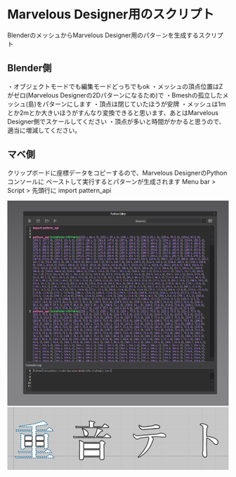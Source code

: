 # Marvelous Designer用のスクリプト
BlenderのメッシュからMarvelous Designer用のパタ－ンを生成するスクリプト

## Blender側
 ・オブジェクトモードでも編集モードどっちでもok
 ・メッシュの頂点位置はZがゼロ(Marvelous Designerの2Dパターンになるため)で
 ・Bmeshの孤立したメッシュ(島)をパターンにします
 ・頂点は閉じていたほうが安牌
 ・メッシュは1mとか2mとか大きいほうがすんなり変換できると思います、あとはMarvelous Designer側でスケールしてください
 ・頂点が多いと時間がかかると思うので、適当に増減してください。

## マベ側
 クリップボードに座標データをコピーするので、Marvelous DesignerのPythonコンソールに
 ペーストして実行するとパターンが生成されます
 Menu bar > Script >
 先頭行に import pattern_api


  ![Screenshot01](images/MD_SC001.png)
  ![Screenshot02](images/MD_SC002.png)
